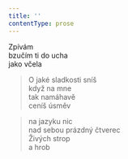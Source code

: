 ```yaml
---
title: ''
contentType: prose
---
```


  

Zpívám  
bzučím ti do ucha  
jako včela

> O jaké sladkosti sníš  
> když na mne  
> tak namáhavě  
> ceníš úsměv

> na jazyku nic  
> nad sebou prázdný čtverec  
> Živých strop  
> a hrob
